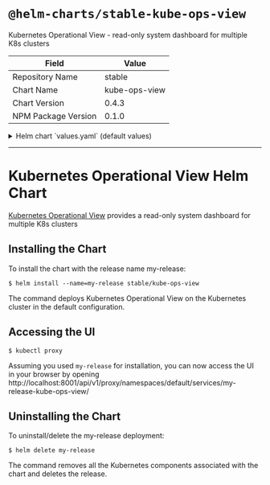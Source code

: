 # `@helm-charts/stable-kube-ops-view`

Kubernetes Operational View - read-only system dashboard for multiple K8s clusters

| Field               | Value         |
| ------------------- | ------------- |
| Repository Name     | stable        |
| Chart Name          | kube-ops-view |
| Chart Version       | 0.4.3         |
| NPM Package Version | 0.1.0         |

<details>

<summary>Helm chart `values.yaml` (default values)</summary>

```yaml
# Declare variables to be passed into your templates.
replicaCount: 1
image:
  repository: hjacobs/kube-ops-view
  tag: 0.8.1
  pullPolicy: IfNotPresent
service:
  # annotations:
  #   service.beta.kubernetes.io/aws-load-balancer-internal: "0.0.0.0/0"
  # labels:
  #   key: value
  type: ClusterIP
  externalPort: 80
  internalPort: 8080
resources:
  limits:
    cpu: 100m
    memory: 128Mi
  requests:
    cpu: 80m
    memory: 64Mi
ingress:
  enabled: false
  # hostname: kube-ops-view.local
  # annotations:
  #   kubernetes.io/ingress.class: nginx
  # tls:
  ## Secrets must be manually created in the namespace
  #   - secretName: kube-ops-view.local-tls
  #     hosts:
  #       - kube-ops-view.local
rbac:
  # If true, create & use RBAC resources
  create: false
  # Ignored if rbac.create is true
  serviceAccountName: default

## Additional pod labels
## ref: https://kubernetes.io/docs/concepts/overview/working-with-objects/labels/
podLabels: {}
```

</details>

---

# Kubernetes Operational View Helm Chart

[Kubernetes Operational View](https://github.com/hjacobs/kube-ops-view) provides a read-only system dashboard for multiple K8s clusters

## Installing the Chart

To install the chart with the release name my-release:

```console
$ helm install --name=my-release stable/kube-ops-view
```

The command deploys Kubernetes Operational View on the Kubernetes cluster in the default configuration.

## Accessing the UI

```console
$ kubectl proxy
```

Assuming you used `my-release` for installation, you can now access the UI in your browser by opening http://localhost:8001/api/v1/proxy/namespaces/default/services/my-release-kube-ops-view/

## Uninstalling the Chart

To uninstall/delete the my-release deployment:

```console
$ helm delete my-release
```

The command removes all the Kubernetes components associated with the chart and deletes the release.
